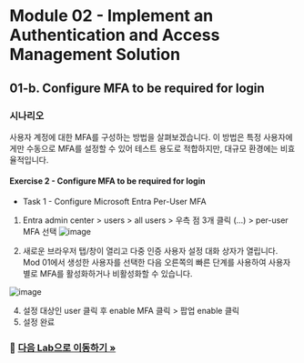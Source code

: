 # Module 02 - Implement an Authentication and Access Management Solution
## 01-b. Configure MFA to be required for login

### 시나리오 
사용자 계정에 대한 MFA를 구성하는 방법을 살펴보겠습니다. 이 방법은 특정 사용자에게만 수동으로 MFA를 설정할 수 있어 테스트 용도로 적합하지만, 대규모 환경에는 비효율적입니다.

#### Exercise 2 - Configure MFA to be required for login
* Task 1 - Configure Microsoft Entra Per-User MFA

1. Entra admin center > users > all users > 우측 점 3개 클릭 (...) > per-user MFA 선택 
![image](https://github.com/user-attachments/assets/bf58be4f-18ec-4df1-b8cf-d6c5c4aee77b)

2. 새로운 브라우저 탭/창이 열리고 다중 인증 사용자 설정 대화 상자가 열립니다. Mod 01에서 생성한 사용자를 선택한 다음 오른쪽의 빠른 단계를 사용하여 사용자별로 MFA를 활성화하거나 비활성화할 수 있습니다.
   
![image](https://github.com/user-attachments/assets/e0119b4f-9f2b-469a-ba84-1aa3352e2217)

4. 설정 대상인 user 클릭 후 enable MFA 클릭 > 팝업 enable 클릭
5. 설정 완료

### 🔗 [다음 Lab으로 이동하기 »](https://github.com/Kittiyayaong/ProjectWandooEntra/blob/main/Module02%20-%20Lab%2002.%20Configure%20and%20deploy%20self-service%20password%20reset.md)
